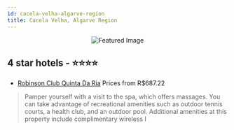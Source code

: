 ```yaml
---
id: cacela-velha-algarve-region
title: Cacela Velha, Algarve Region
---
```


<center><img src="https://i.travelapi.com/hotels/4000000/3770000/3767400/3767345/63bb90c3_z.jpg" alt="Featured Image" /></center>


##  4 star hotels - ⭐️⭐️⭐️⭐️

-    [Robinson Club Quinta Da Ria](https://us.hurb.com/hotels/cacela-velha/robinson-club-quinta-da-ria-JNP-JP020430?cmp=18055) Prices from R$687.22
   > Pamper yourself with a visit to the spa, which offers massages. You can take advantage of recreational amenities such as outdoor tennis courts, a health club, and an outdoor pool. Additional amenities at this property include complimentary wireless I
